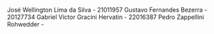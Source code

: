José Wellington Lima da Silva - 21011957
Gustavo Fernandes Bezerra - 20127734
Gabriel Victor Gracini Hervatin - 22016387
Pedro Zappellini Rohwedder - 